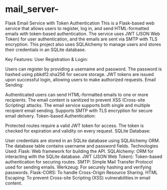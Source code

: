 # mail_server-
Flask Email Service with Token Authentication This is a Flask-based web service that allows users to register, log in, and send HTML-formatted emails with token-based authentication. 
The service uses JWT (JSON Web Token) for user authentication, and the emails are sent via SMTP with TLS encryption. This project also uses SQLAlchemy to manage users and stores their credentials in an SQLite database.

Key Features:
User Registration & Login:

Users can register by providing a username and password.
The password is hashed using pbkdf2:sha256 for secure storage.
JWT tokens are issued upon successful login, allowing users to make authorized requests.
Email Sending:

Authenticated users can send HTML-formatted emails to one or more recipients.
The email content is sanitized to prevent XSS (Cross-site Scripting) attacks.
The email service supports both single and multiple recipient email sending.
Supports SMTP with TLS encryption for secure email delivery.
Token-based Authentication:

Protected routes require a valid JWT token for access.
The token is checked for expiration and validity on every request.
SQLite Database:

User credentials are stored in an SQLite database using SQLAlchemy ORM.
The database table contains username and password fields.
Technologies Used:
Flask: Web framework for building the API.
SQLAlchemy: ORM for interacting with the SQLite database.
JWT (JSON Web Token): Token-based authentication for securing routes.
SMTP: Simple Mail Transfer Protocol used for sending emails.
Werkzeug: For securely hashing and verifying passwords.
Flask-CORS: To handle Cross-Origin Resource Sharing.
HTML Escaping: To prevent Cross-site Scripting (XSS) vulnerabilities in email content.
